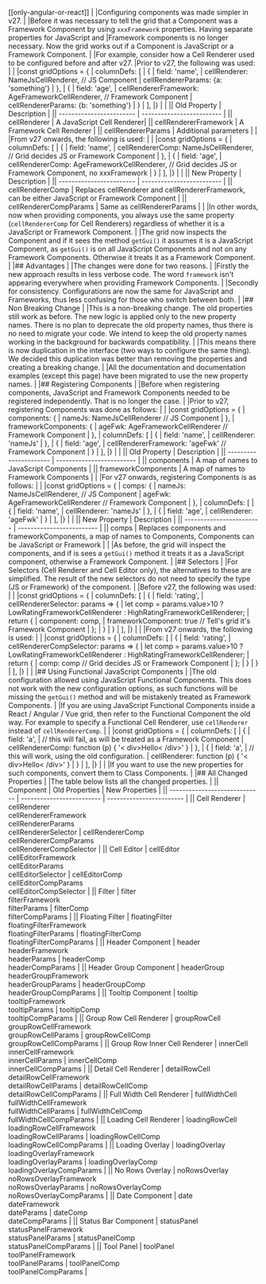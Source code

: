 
[[only-angular-or-react]]
|
|Configuring components was made simpler in v27.
|
|Before it was necessary to tell the grid that a Component was a Framework Component by using `xxxFramework` properties. Having separate properties for JavaScript and |Framework components is no longer necessary. Now the grid works out if a Component is JavaScript or a Framework Component.
|
|For example, consider how a Cell Renderer used to be configured before and after v27.
|Prior to v27, the following was used:
|
|<snippet spaceBetweenProperties="true">
|const gridOptions = {
|    columnDefs: [
|        { 
|            field: 'name',
|            cellRenderer: NameJsCellRenderer, // JS Component
|            cellRendererParams: {a: 'something'}
|        },
|        { 
|            field: 'age',
|            cellRendererFramework: AgeFrameworkCellRenderer, // Framework Component
|            cellRendererParams: {b: 'something'}
|        }
|    ],
|}
|</snippet>
|
|| Old Property             | Description     |
|| ------------------------ | ------------------------- |
|| cellRenderer             | A JavaScript Cell Renderer|
|| cellRendererFramework    | A Framework Cell Renderer |
|| cellRendererParams       | Additional parameters      |
|
|From v27 onwards, the following is used:
|
|<snippet spaceBetweenProperties="true">
|const gridOptions = {
|    columnDefs: [
|        { 
|            field: 'name',
|            cellRendererComp: NameJsCellRenderer, // Grid decides JS or Framework Component
|        },
|        { 
|            field: 'age',
|            cellRendererComp: AgeFrameworkCellRenderer, // Grid decides JS or Framework Component, no xxxFramework
|        }
|    ],
|}
|</snippet>
|
|| New Property             | Description       |
|| ------------------------ | ------------------------- |
|| cellRendererComp         | Replaces cellRenderer and cellRendererFramework, can be either JavaScript or Framework Component  |
|| cellRendererCompParams   | Same as cellRendererParams  |
|
|In other words, now when providing components, you always use the same property (`cellRendererComp` for Cell Renderers) regardless of whether it is a JavaScript or Framework Component.
|
|The grid now inspects the Component and if it sees the method `getGui()` it assumes it is a JavaScript Component, as `getGui()` is on all JavaScript Components and not on any Framework Components. Otherwise it treats it as a Framework Component.
|
|## Advantages
|
|The changes were done for two reasons.
|
|Firstly the new approach results in less verbose code. The word `framework` isn't appearing everywhere when providing Framework Components.
|
|Secondly for consistency. Configurations are now the same for JavaScript and Frameworks, thus less confusing for those who switch between both.
|
|## Non Breaking Change
|
|This is a non-breaking change. The old properties still work as before. The new logic is applied only to the new property names. There is no plan to deprecate the old property names, thus there is no need to migrate your code. We intend to keep the old property names working in the background for backwards compatibility.
|
|This means there is now duplication in the interface (two ways to configure the same thing). We decided this duplication was better than removing the properties and creating a breaking change.
|
|All the documentation and documentation examples (except this page) have been migrated to use the new property names.
|
|## Registering Components
|
|Before when registering components, JavaScript and Framework Components needed to be registered independently. That is no longer the case.
|
|Prior to v27, registering Components was done as follows:
|
|<snippet spaceBetweenProperties="true">
|const gridOptions = {
|    components: {
|        nameJs: NameJsCellRenderer // JS Component
|    },
|    frameworkComponents: {
|        ageFwk: AgeFrameworkCellRenderer // Framework Component
|    },
|    columnDefs: [
|        { 
|            field: 'name',
|            cellRenderer: 'nameJs'
|        },
|        { 
|            field: 'age',
|            cellRendererFramework: 'ageFwk' // Framework Component
|        }
|    ],
|}
|</snippet>
|
|| Old Property           | Description      |
|| ---------------------- | ------------------------- |
|| components             | A map of names to JavaScript Components |
|| frameworkComponents    | A map of names to Framework Components |
|
|For v27 onwards, registering Components is as follows:
|
|<snippet spaceBetweenProperties="true">
|const gridOptions = {
|    comps: {
|        nameJs: NameJsCellRenderer, // JS Component
|        ageFwk: AgeFrameworkCellRenderer // Framework Component
|    },
|    columnDefs: [
|        { 
|            field: 'name',
|            cellRenderer: 'nameJs'
|        },
|        { 
|            field: 'age',
|            cellRenderer: 'ageFwk'
|        }
|    ],
|}
|</snippet>
|
|| New Property             | Description      |
|| ------------------------ | ------------------------- |
|| comps         | Replaces components and frameworkComponents, a map of names to Components, Components can be JavaScript or Framework |
|
|As before, the grid will inspect the components, and if is sees a `getGui()` method it treats it as a JavaScript component, otherwise a Framework Component.
|
|## Selectors
|
|For Selectors (Cell Renderer and Cell Editor only), the alternatives to these are simplified. The result of the new selectors do not need to specify the type (JS or Framework) of the component.
|
|Before v27, the following was used:
|
|<snippet spaceBetweenProperties="true">
|const gridOptions = {
|    columnDefs: [
|        { 
|            field: 'rating',
|            cellRendererSelector: params => {
|                let comp = params.value>10 ? LowRatingFrameworkCellRenderer : HighRatingFrameworkCellRenderer;
|                return {
|                    component: comp,
|                    frameworkComponent: true // Tell's grid it's Framework Component
|                };
|            }
|        }
|    ],
|}
|</snippet>
|
|From v27 onwards, the following is used:
|
|<snippet spaceBetweenProperties="true">
|const gridOptions = {
|    columnDefs: [
|        { 
|            field: 'rating',
|            cellRendererCompSelector: params => {
|                let comp = params.value>10 ? LowRatingFrameworkCellRenderer : HighRatingFrameworkCellRenderer;
|                return {
|                    comp: comp // Grid decides JS or Framework Component
|                };
|            }
|        }
|    ],
|}
|</snippet>
|
|## Using Functional JavaScript Components
|
|The old configuration allowed using JavaScript Functional Components. This does not work with the new configuration options, as such functions will be missing the `getGui()` method and will be mistakenly treated as Framework Components.
|
|If you are using JavaScript Functional Components inside a React / Angular / Vue grid, then refer to the Functional Component the old way. For example to specify a Functional Cell Renderer, use `cellRenderer` instead of `cellRendererComp`.
|
|<snippet spaceBetweenProperties="true">
|const gridOptions = {
|    columnDefs: [
|        { 
|            field: 'a',
|            // this will fail, as will be treated as a Framework Component
|            cellRendererComp: function (p) { '< div>Hello< /div>' }
|        },
|        { 
|            field: 'a',
|            // this will work, using the old configuration.
|            cellRenderer: function (p) { '< div>Hello< /div>' }
|        }
|    ],
|}
|</snippet>
|
|If you want to use the new properties for such components, convert them to Class Components.
|
|## All Changed Properties
|
|The table below lists all the changed properties.
|
|| Component                     | Old Properties | New Properties |
|| ----------------------------- | ------------------------- | ------------------------ | 
|| Cell Renderer                 | cellRenderer<br/>cellRendererFramework<br/>cellRendererParams<br/>cellRendererSelector         | cellRendererComp<br/>cellRendererCompParams<br/>cellRendererCompSelector         | 
|| Cell Editor                   | cellEditor<br>cellEditorFramework<br>cellEditorParams<br/>cellEditorSelector | cellEditorComp<br>cellEditorCompParams<br/>cellEditorCompSelector | 
|| Filter                        | filter<br/>filterFramework<br/>filterParams              | filterComp<br/>filterCompParams              | 
|| Floating Filter               | floatingFilter<br/>floatingFilterFramework<br/>floatingFilterParams       | floatingFilterComp<br/>floatingFilterCompParams       | 
|| Header Component              | header<br/>headerFramework<br/>headerParams               | headerComp<br/>headerCompParams               | 
|| Header Group Component        | headerGroup<br/>headerGroupFramework<br/>headerGroupParams         | headerGroupComp<br/>headerGroupCompParams         | 
|| Tooltip Component             | tooltip<br/>tooltipFramework<br/>tooltipParams              | tooltipComp<br/>tooltipCompParams              | 
|| Group Row Cell Renderer       | groupRowCell<br/>groupRowCellFramework<br/>groupRowCellParams         |  groupRowCellComp<br/>groupRowCellCompParams         | 
|| Group Row Inner Cell Renderer | innerCell<br/>innerCellFramework<br/>innerCellParams            | innerCellComp<br/>innerCellCompParams            | 
|| Detail Cell Renderer          | detailRowCell<br/>detailRowCellFramework<br/>detailRowCellParams        | detailRowCellComp<br/>detailRowCellCompParams        | 
|| Full Width Cell Renderer      | fullWidthCell<br/>fullWidthCellFramework<br/>fullWidthCellParams        | fullWidthCellComp<br/>fullWidthCellCompParams        | 
|| Loading Cell Renderer         | loadingRowCell<br/>loadingRowCellFramework<br/>loadingRowCellParams       | loadingRowCellComp<br/>loadingRowCellCompParams       |
|| Loading Overlay               | loadingOverlay<br/>loadingOverlayFramework<br/>loadingOverlayParams       | loadingOverlayComp<br/>loadingOverlayCompParams       | 
|| No Rows Overlay               | noRowsOverlay<br/>noRowsOverlayFramework<br/>noRowsOverlayParams        | noRowsOverlayComp<br/>noRowsOverlayCompParams        |
|| Date Component                | date<br/>dateFramework<br/>dateParams                  | dateComp<br/>dateCompParams                  | 
|| Status Bar Component          | statusPanel<br/>statusPanelFramework<br/>statusPanelParams          | statusPanelComp<br/>statusPanelCompParams          | 
|| Tool Panel                    | toolPanel<br/>toolPanelFramework<br/>toolPanelParams            | toolPanelComp<br/>toolPanelCompParams            | 


